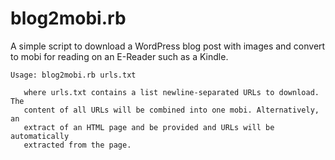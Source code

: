 # blog2mobi.rb

A simple script to download a WordPress blog post with images and convert
to mobi for reading on an E-Reader such as a Kindle.

    Usage: blog2mobi.rb urls.txt

       where urls.txt contains a list newline-separated URLs to download. The
       content of all URLs will be combined into one mobi. Alternatively, an
	   extract of an HTML page and be provided and URLs will be automatically
	   extracted from the page.
